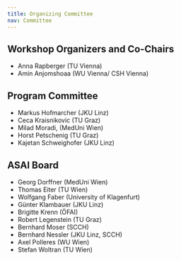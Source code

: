 ```yaml
---
title: Organizing Committee
nav: Committee
---
```


## Workshop Organizers and Co-Chairs
* Anna Rapberger (TU Vienna)
* Amin Anjomshoaa (WU Vienna/ CSH Vienna)

## Program Committee
- Markus Hofmarcher (JKU Linz)
- Ceca Kraisnikovic (TU Graz)
- Milad Moradi, (MedUni Wien)
- Horst Petschenig (TU Graz)
- Kajetan Schweighofer (JKU Linz)

## ASAI Board
- Georg Dorffner (MedUni Wien)
- Thomas Eiter (TU Wien)
- Wolfgang Faber (University of Klagenfurt)
- Günter Klambauer (JKU Linz)
- Brigitte Krenn (ÖFAI)
- Robert Legenstein (TU Graz)
- Bernhard Moser (SCCH)
- Bernhard Nessler (JKU Linz, SCCH)
- Axel Polleres (WU Wien)
- Stefan Woltran (TU Wien)